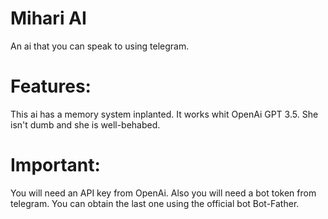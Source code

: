 # Mihari AI
An ai that you can speak to using telegram.

# Features:
This ai has a memory system inplanted. It works whit OpenAi GPT 3.5. She isn't dumb and she is well-behabed.

# Important:
You will need an API key from OpenAi. Also you will need a bot token from telegram. You can obtain the last one using the official bot Bot-Father.

